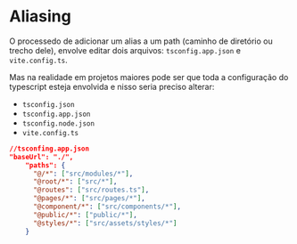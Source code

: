 # Aliasing

O processedo de adicionar um alias a um path (caminho de diretório ou trecho dele), envolve editar dois arquivos: `tsconfig.app.json` e `vite.config.ts`.

Mas na realidade em projetos maiores pode ser que toda a configuração do typescript esteja envolvida e nisso seria preciso alterar:

*  `tsconfig.json`
*  `tsconfig.app.json`
*  `tsconfig.node.json`
*  `vite.config.ts`
```json
//tsconfing.app.json
"baseUrl": "./",
    "paths": {
      "@/*": ["src/modules/*"],
      "@root/*": ["src/*"],
      "@routes": ["src/routes.ts"],
      "@pages/*": ["src/pages/*"],
      "@component/*": ["src/components/*"],
      "@public/*": ["public/*"],
      "@styles/*": ["src/assets/styles/*"]
    }
```